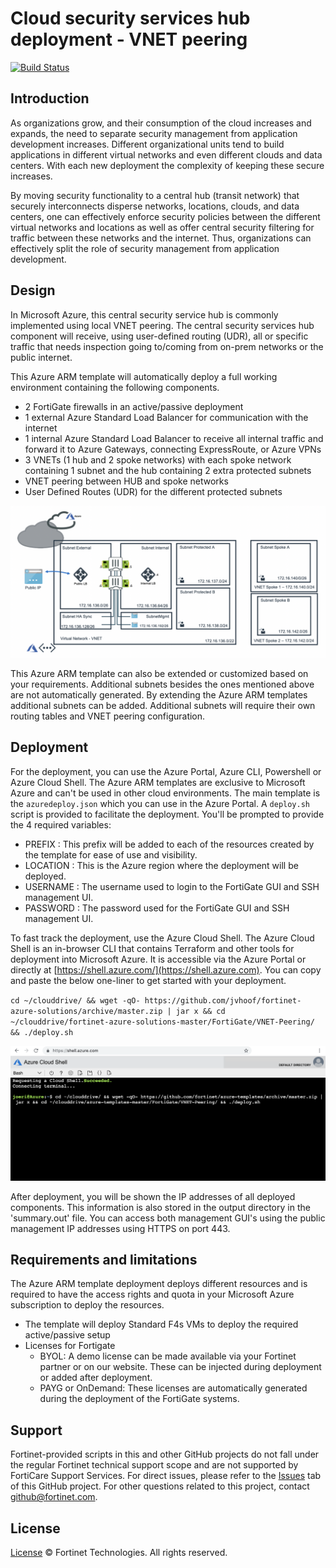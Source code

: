 # Cloud security services hub deployment - VNET peering

[![Build Status](https://dev.azure.com/jvh-2520/Fortinet-Azure/_apis/build/status/VNET%20Peering?branchName=master)](https://dev.azure.com/jvh-2520/Fortinet-Azure/_build/latest?definitionId=31&branchName=master)

## Introduction

As organizations grow, and their consumption of the cloud increases and expands, the need to separate security management from application development increases. Different organizational units tend to build applications in different virtual networks and even different clouds and data centers. With each new deployment the complexity of keeping these secure increases.

By moving security functionality to a central hub (transit network) that securely interconnects disperse networks, locations, clouds, and data centers, one can effectively enforce security policies between the different virtual networks and locations as well as offer central security filtering for traffic between these networks and the internet. Thus, organizations can effectively split the role of security management from application development.

## Design

In Microsoft Azure, this central security service hub is commonly implemented using local VNET peering. The central security services hub component will receive, using user-defined routing (UDR), all or specific traffic that needs inspection going to/coming from on-prem networks or the public internet.

This Azure ARM template will automatically deploy a full working environment containing the following components.

- 2 FortiGate firewalls in an active/passive deployment
- 1 external Azure Standard Load Balancer for communication with the internet
- 1 internal Azure Standard Load Balancer to receive all internal traffic and forward it to Azure Gateways, connecting ExpressRoute, or Azure VPNs
- 3 VNETs (1 hub and 2 spoke networks) with each spoke network containing 1 subnet and the hub containing 2 extra protected subnets
- VNET peering between HUB and spoke networks
- User Defined Routes (UDR) for the different protected subnets

![VNET peering design](images/fgt-ha-vnet-peering.png)

This Azure ARM template can also be extended or customized based on your requirements. Additional subnets besides the ones mentioned above are not automatically generated. By extending the Azure ARM templates additional subnets can be added. Additional subnets will require their own routing tables and VNET peering configuration.

## Deployment

For the deployment, you can use the Azure Portal, Azure CLI, Powershell or Azure Cloud Shell. The Azure ARM templates are exclusive to Microsoft Azure and can't be used in other cloud environments. The main template is the `azuredeploy.json` which you can use in the Azure Portal. A `deploy.sh` script is provided to facilitate the deployment. You'll be prompted to provide the 4 required variables:

- PREFIX : This prefix will be added to each of the resources created by the template for ease of use and visibility.
- LOCATION : This is the Azure region where the deployment will be deployed.
- USERNAME : The username used to login to the FortiGate GUI and SSH management UI.
- PASSWORD : The password used for the FortiGate GUI and SSH management UI.

To fast track the deployment, use the Azure Cloud Shell. The Azure Cloud Shell is an in-browser CLI that contains Terraform and other tools for deployment into Microsoft Azure. It is accessible via the Azure Portal or directly at [https://shell.azure.com/](https://shell.azure.com). You can copy and paste the below one-liner to get started with your deployment.

`cd ~/clouddrive/ && wget -qO- https://github.com/jvhoof/fortinet-azure-solutions/archive/master.zip | jar x && cd ~/clouddrive/fortinet-azure-solutions-master/FortiGate/VNET-Peering/ && ./deploy.sh`

![Azure Cloud Shell](images/azure-cloud-shell.png)

After deployment, you will be shown the IP addresses of all deployed components. This information is also stored in the output directory in the 'summary.out' file. You can access both management GUI's using the public management IP addresses using HTTPS on port 443.

## Requirements and limitations

The Azure ARM template deployment deploys different resources and is required to have the access rights and quota in your Microsoft Azure subscription to deploy the resources.

- The template will deploy Standard F4s VMs to deploy the required active/passive setup
- Licenses for Fortigate
  - BYOL: A demo license can be made available via your Fortinet partner or on our website. These can be injected during deployment or added after deployment.
  - PAYG or OnDemand: These licenses are automatically generated during the deployment of the FortiGate systems.

## Support
Fortinet-provided scripts in this and other GitHub projects do not fall under the regular Fortinet technical support scope and are not supported by FortiCare Support Services.
For direct issues, please refer to the [Issues](https://github.com/fortinet/azure-templates/issues) tab of this GitHub project.
For other questions related to this project, contact [github@fortinet.com](mailto:github@fortinet.com).

## License
[License](LICENSE) © Fortinet Technologies. All rights reserved.
